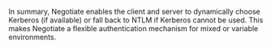 In summary, Negotiate enables the client and server to dynamically choose Kerberos (if available) or fall back to NTLM if Kerberos cannot be used. This makes Negotiate a flexible authentication mechanism for mixed or variable environments.
